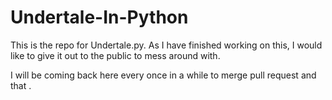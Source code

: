 # Undertale-In-Python
This is the repo for Undertale.py. As I have finished working on this, I would like to give it out to the public to mess around with.

I will be coming back here every once in a while to merge pull request and that .
